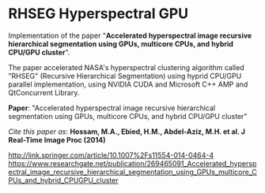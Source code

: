 # RHSEG Hyperspectral GPU
Implementation of the paper "**Accelerated hyperspectral image recursive hierarchical segmentation using GPUs, multicore CPUs, and hybrid CPU/GPU cluster**".

The paper accelerated NASA's hyperspectral clustering algorithm called "RHSEG" (Recursive Hierarchical Segmentation) using hyprid CPU/GPU parallel implementation, using NVIDIA CUDA and Microsoft C++ AMP and QtConcurrent Library.

**Paper**: "Accelerated hyperspectral image recursive hierarchical segmentation using GPUs, multicore CPUs, and hybrid CPU/GPU cluster" 

*Cite this paper as*: **Hossam, M.A., Ebied, H.M., Abdel-Aziz, M.H. et al. J Real-Time Image Proc (2014)**

http://link.springer.com/article/10.1007%2Fs11554-014-0464-4
https://www.researchgate.net/publication/269465091_Accelerated_hyperspectral_image_recursive_hierarchical_segmentation_using_GPUs_multicore_CPUs_and_hybrid_CPUGPU_cluster

